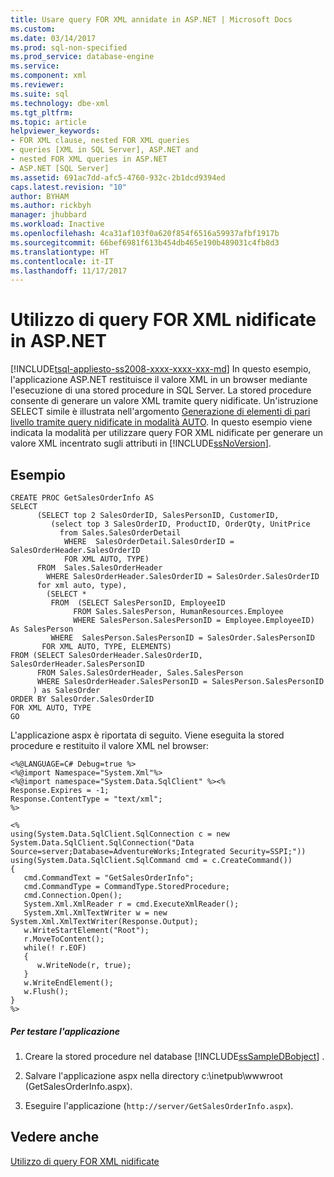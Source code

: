 ```yaml
---
title: Usare query FOR XML annidate in ASP.NET | Microsoft Docs
ms.custom: 
ms.date: 03/14/2017
ms.prod: sql-non-specified
ms.prod_service: database-engine
ms.service: 
ms.component: xml
ms.reviewer: 
ms.suite: sql
ms.technology: dbe-xml
ms.tgt_pltfrm: 
ms.topic: article
helpviewer_keywords:
- FOR XML clause, nested FOR XML queries
- queries [XML in SQL Server], ASP.NET and
- nested FOR XML queries in ASP.NET
- ASP.NET [SQL Server]
ms.assetid: 691ac7dd-afc5-4760-932c-2b1dcd9394ed
caps.latest.revision: "10"
author: BYHAM
ms.author: rickbyh
manager: jhubbard
ms.workload: Inactive
ms.openlocfilehash: 4ca31af103f0a620f854f6516a59937afbf1917b
ms.sourcegitcommit: 66bef6981f613b454db465e190b489031c4fb8d3
ms.translationtype: HT
ms.contentlocale: it-IT
ms.lasthandoff: 11/17/2017
---
```

# <a name="use-nested-for-xml-queries-in-aspnet"></a>Utilizzo di query FOR XML nidificate in ASP.NET
[!INCLUDE[tsql-appliesto-ss2008-xxxx-xxxx-xxx-md](../../includes/tsql-appliesto-ss2008-xxxx-xxxx-xxx-md.md)] In questo esempio, l'applicazione ASP.NET restituisce il valore XML in un browser mediante l'esecuzione di una stored procedure in SQL Server. La stored procedure consente di generare un valore XML tramite query nidificate. Un'istruzione SELECT simile è illustrata nell'argomento [Generazione di elementi di pari livello tramite query nidificate in modalità AUTO](../../relational-databases/xml/generate-siblings-with-a-nested-auto-mode-query.md). In questo esempio viene indicata la modalità per utilizzare query FOR XML nidificate per generare un valore XML incentrato sugli attributi in [!INCLUDE[ssNoVersion](../../includes/ssnoversion-md.md)].  
  
## <a name="example"></a>Esempio  
  
```  
CREATE PROC GetSalesOrderInfo AS  
SELECT   
      (SELECT top 2 SalesOrderID, SalesPersonID, CustomerID,  
         (select top 3 SalesOrderID, ProductID, OrderQty, UnitPrice  
           from Sales.SalesOrderDetail  
            WHERE  SalesOrderDetail.SalesOrderID = SalesOrderHeader.SalesOrderID  
            FOR XML AUTO, TYPE)  
      FROM  Sales.SalesOrderHeader  
        WHERE SalesOrderHeader.SalesOrderID = SalesOrder.SalesOrderID  
      for xml auto, type),  
        (SELECT *   
         FROM  (SELECT SalesPersonID, EmployeeID  
              FROM Sales.SalesPerson, HumanResources.Employee  
              WHERE SalesPerson.SalesPersonID = Employee.EmployeeID) As SalesPerson  
         WHERE  SalesPerson.SalesPersonID = SalesOrder.SalesPersonID  
       FOR XML AUTO, TYPE, ELEMENTS)  
FROM (SELECT SalesOrderHeader.SalesOrderID, SalesOrderHeader.SalesPersonID  
      FROM Sales.SalesOrderHeader, Sales.SalesPerson  
      WHERE SalesOrderHeader.SalesPersonID = SalesPerson.SalesPersonID  
     ) as SalesOrder  
ORDER BY SalesOrder.SalesOrderID  
FOR XML AUTO, TYPE  
GO  
```  
  
 L'applicazione aspx è riportata di seguito. Viene eseguita la stored procedure e restituito il valore XML nel browser:  
  
```  
<%@LANGUAGE=C# Debug=true %>  
<%@import Namespace="System.Xml"%>  
<%@import namespace="System.Data.SqlClient" %><%  
Response.Expires = -1;  
Response.ContentType = "text/xml";  
%>  
  
<%  
using(System.Data.SqlClient.SqlConnection c = new System.Data.SqlClient.SqlConnection("Data Source=server;Database=AdventureWorks;Integrated Security=SSPI;"))  
using(System.Data.SqlClient.SqlCommand cmd = c.CreateCommand())  
{  
   cmd.CommandText = "GetSalesOrderInfo";  
   cmd.CommandType = CommandType.StoredProcedure;  
   cmd.Connection.Open();  
   System.Xml.XmlReader r = cmd.ExecuteXmlReader();  
   System.Xml.XmlTextWriter w = new System.Xml.XmlTextWriter(Response.Output);  
   w.WriteStartElement("Root");  
   r.MoveToContent();  
   while(! r.EOF)  
   {  
      w.WriteNode(r, true);  
   }  
   w.WriteEndElement();  
   w.Flush();  
}  
%>  
```  
  
##### <a name="to-test-the-application"></a>Per testare l'applicazione  
  
1.  Creare la stored procedure nel database [!INCLUDE[ssSampleDBobject](../../includes/sssampledbobject-md.md)] .  
  
2.  Salvare l'applicazione aspx nella directory c:\inetpub\wwwroot (GetSalesOrderInfo.aspx).  
  
3.  Eseguire l'applicazione (`http://server/GetSalesOrderInfo.aspx`).  
  
## <a name="see-also"></a>Vedere anche  
 [Utilizzo di query FOR XML nidificate](../../relational-databases/xml/use-nested-for-xml-queries.md)  
  
  
